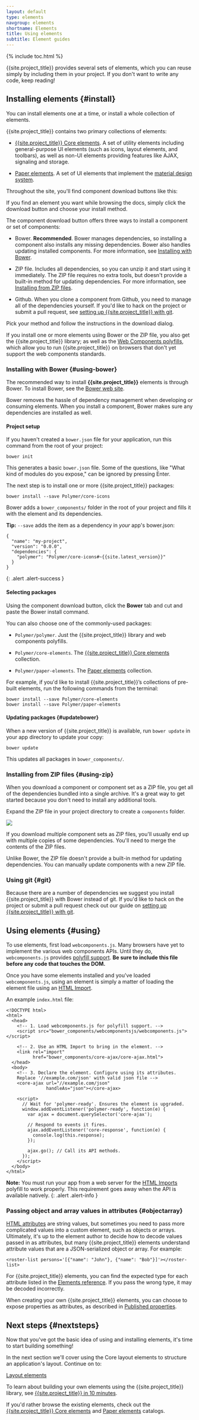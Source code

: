 ```yaml
---
layout: default
type: elements
navgroup: elements
shortname: Elements
title: Using elements
subtitle: Element guides
---
```


{% include toc.html %}

{{site.project_title}} provides several sets of elements, which you can reuse simply by
including them in your project. If you don't want to write any code, keep reading!

## Installing elements {#install}

You can install elements one at a time, or install a whole collection of elements.

{{site.project_title}} contains two primary collections of elements:

-   <a href="/docs/elements/core-elements.html">{{site.project_title}} Core elements</a>. A set of utility
    elements including general-purpose UI elements (such as icons, layout elements, and toolbars),
    as well as  non-UI elements providing features like AJAX, signaling and storage.

-   [Paper elements](/docs/elements/paper-elements.html). A set of UI elements that implement the 
    [material design system](/docs/elements/material.html).

Throughout the site, you'll find component download buttons like this:

  <component-download-button org="Polymer" component="core-elements" label="GET THE {{site.project_title}} CORE ELEMENTS">
  </component-download-button>

If you find an element you want while browsing the docs, simply click
the download button and choose your install method. 

The component download button offers three ways to install a component or set of components:

*   Bower. **Recommended**. Bower manages dependencies, so installing a component
    also installs any missing dependencies. Bower also handles updating
    installed components. For more information, see [Installing with Bower](#using-bower).

*   ZIP file. Includes all dependencies, so you can unzip it and start using it 
    immediately. The ZIP file requires no extra tools, but doesn't provide a 
    built-in method for updating dependencies. For more information, see
    [Installing from ZIP files](#using-zip).

*   Github. When you clone a component from Github, you need to manage all of the dependencies
    yourself. If you'd like to hack on the project or submit a pull request, see 
    [setting up {{site.project_title}} with git](/resources/tooling-strategy.html#git).

Pick your method and follow the instructions in the download dialog.

If you install one or more elements using Bower or the ZIP file, you also get the 
{{site.project_title}} library; as well as the [Web Components polyfills](/docs/start/platform.html), 
which allow you to run {{site.project_title}} on browsers that don't yet support 
the web components standards.

### Installing with Bower {#using-bower}

The recommended way to install **{{site.project_title}}** elements
is through Bower. To install Bower, see the [Bower web site](http://bower.io/). 

Bower removes the hassle of dependency management when developing or consuming
elements. When you install a component, Bower makes sure any dependencies are
installed as well. 

#### Project setup

If you haven't created a `bower.json` file for your application, run this
command from the root of your project:

    bower init

This generates a basic `bower.json` file. Some of the questions, like 
"What kind of modules do you expose," can be ignored by pressing Enter.

The next step is to install one or more {{site.project_title}} packages:

    bower install --save Polymer/core-icons

Bower adds a `bower_components/` folder in the root of your project and 
fills it with the element and its dependencies.

**Tip:** `--save` adds the item as a dependency in *your* app's bower.json:
```
{
  "name": "my-project",
  "version": "0.0.0",
  "dependencies": {
    "polymer": "Polymer/core-icons#~{{site.latest_version}}"
  }
}
```
{: .alert .alert-success }

#### Selecting packages

Using the component download button, click the **Bower** tab 
and cut and paste the Bower install command.

You can also choose one of the commonly-used packages:

-   `Polymer/polymer`. Just the {{site.project_title}} library
    and web components polyfills. 

-   `Polymer/core-elements`. The 
    [{{site.project_title}} Core elements](/docs/elements/core-elements.html) 
    collection.

-   `Polymer/paper-elements`. The 
    [Paper elements](/docs/elements/paper-elements.html) collection.

For example, if you'd like to install {{site.project_title}}’s collections 
of pre-built elements, run the following commands from the terminal:

    bower install --save Polymer/core-elements
    bower install --save Polymer/paper-elements


#### Updating packages {#updatebower}

When a new version of {{site.project_title}} is available, run `bower update`
in your app directory to update your copy:

    bower update

This updates all packages in `bower_components/`.

### Installing from ZIP files {#using-zip}

When you download a component or component set as a ZIP file, you get all of 
the dependencies bundled into a single archive. It's a great way to get 
started because you don't need to install any additional tools.

Expand the ZIP file in your project directory to create a `components` folder.

![](/images/zip-file-contents.png)

If you download multiple component sets as ZIP files, you'll usually end up with 
multiple copies of some dependencies. You'll need to merge the contents of the 
ZIP files.

Unlike Bower, the ZIP file doesn't provide a built-in method 
for updating dependencies. You can manually update components with a new ZIP 
file. 

### Using git {#git}

Because there are a number of dependencies we suggest you install 
{{site.project_title}} with Bower instead of git. If you'd like to hack on 
the project or submit a pull request check out our guide on 
[setting up {{site.project_title}} with git](/resources/tooling-strategy.html#git).

## Using elements {#using}

To use elements, first load `webcomponents.js`. Many browsers have yet to 
implement the various web components APIs. Until they do, `webcomponents.js` 
provides [polyfill support](/docs/start/platform.html). **Be sure to include 
this file before any code that touches the DOM.**

Once you have some elements installed and you've loaded `webcomponents.js`, 
using an element is simply a matter of loading the element file using an 
[HTML Import](/platform/html-imports.html).

An example `index.html` file:

    <!DOCTYPE html>
    <html>
      <head>
        <!-- 1. Load webcomponents.js for polyfill support. -->
        <script src="bower_components/webcomponentsjs/webcomponents.js"></script>

        <!-- 2. Use an HTML Import to bring in the element. -->
        <link rel="import"
              href="bower_components/core-ajax/core-ajax.html">
      </head>
      <body>
        <!-- 3. Declare the element. Configure using its attributes. 
        Replace '//example.com/json' with valid json file -->
        <core-ajax url="//example.com/json"
                   handleAs="json"></core-ajax>

        <script>
          // Wait for 'polymer-ready'. Ensures the element is upgraded.
          window.addEventListener('polymer-ready', function(e) {
            var ajax = document.querySelector('core-ajax');

            // Respond to events it fires.
            ajax.addEventListener('core-response', function(e) {
              console.log(this.response);
            });

            ajax.go(); // Call its API methods.
          });
        </script>
      </body>
    </html>

**Note:** You must run your app from a web server for the [HTML Imports](/platform/html-imports.html)
polyfill to work properly. This requirement goes away when the API is available natively.
{: .alert .alert-info }

###  Passing object and array values in attributes {#objectarray}

[HTML attributes](https://developer.mozilla.org/en-US/docs/Web/HTML/Attributes) are string values, but sometimes you need to pass more complicated values into a custom element, such as objects or arrays. Ultimately, it's up to the element author to decide how to decode values passed in as attributes, but many {{site.project_title}} elements understand attribute values that are a JSON-serialized object or array. For example:

    <roster-list persons='[{"name": "John"}, {"name": "Bob"}]'></roster-list>

For {{site.project_title}} elements, you can find the expected type for each attribute listed in the [Elements reference](/docs/elements/). If you pass the wrong type, it may be decoded incorrectly.

When creating your own {{site.project_title}} elements, you can choose to expose properties as attributes, as described in [Published properties](/docs/polymer/polymer.html#published-properties).

## Next steps {#nextsteps}

Now that you've got the basic idea of using and installing elements, it's time to start
building something! 

In the next section we'll cover using the Core layout elements 
to structure an application's layout.  Continue on to:

<a href="/docs/elements/layout-elements.html">
  <paper-button raised><core-icon icon="arrow-forward" ></core-icon>Layout elements</paper-button>
</a>

To learn about building your own elements using the {{site.project_title}} library, see
[{{site.project_title}} in 10 minutes](/docs/start/tutorial/creatingelements.html).

If you'd rather browse the existing elements, check out the 
<a href="/docs/elements/core-elements.html">{{site.project_title}} Core elements</a> 
and <a href="/docs/elements/paper-elements.html">Paper elements</a> catalogs.

